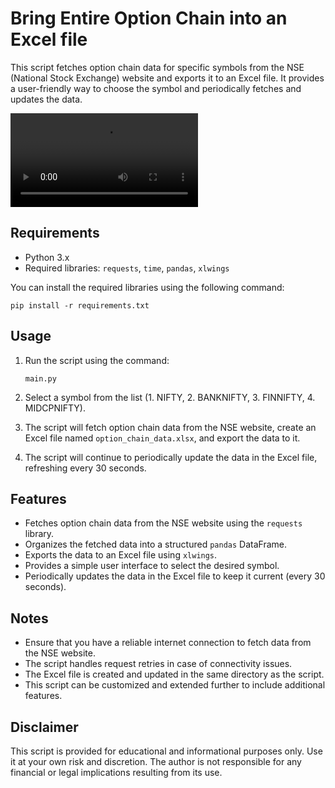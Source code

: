 # Bring Entire Option Chain into an Excel file

This script fetches option chain data for specific symbols from the NSE (National Stock Exchange) website and exports it to an Excel file. It provides a user-friendly way to choose the symbol and periodically fetches and updates the data.

<video src="OC%20to%20Excel.mp4" controls title="Title"></video>

## Requirements

- Python 3.x
- Required libraries: `requests`, `time`, `pandas`, `xlwings`

You can install the required libraries using the following command:

`pip install -r requirements.txt`

## Usage

1. Run the script using the command:

   `main.py`

3. Select a symbol from the list (1. NIFTY, 2. BANKNIFTY, 3. FINNIFTY, 4. MIDCPNIFTY).

4. The script will fetch option chain data from the NSE website, create an Excel file named `option_chain_data.xlsx`, and export the data to it.

5. The script will continue to periodically update the data in the Excel file, refreshing every 30 seconds.

## Features

- Fetches option chain data from the NSE website using the `requests` library.
- Organizes the fetched data into a structured `pandas` DataFrame.
- Exports the data to an Excel file using `xlwings`.
- Provides a simple user interface to select the desired symbol.
- Periodically updates the data in the Excel file to keep it current (every 30 seconds).

## Notes

- Ensure that you have a reliable internet connection to fetch data from the NSE website.
- The script handles request retries in case of connectivity issues.
- The Excel file is created and updated in the same directory as the script.
- This script can be customized and extended further to include additional features.

## Disclaimer

This script is provided for educational and informational purposes only. Use it at your own risk and discretion. The author is not responsible for any financial or legal implications resulting from its use.
